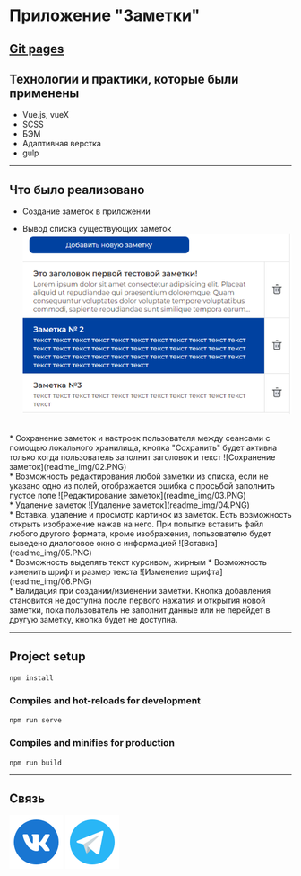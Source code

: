 # Приложение "Заметки"

## [Git pages](https://poshalim.github.io/notes)

## Технологии и практики, которые были применены
* Vue.js, vueX 
* SCSS
* БЭМ
* Адаптивная верстка
* gulp

---

## Что было реализовано

* Создание заметок в приложении

* Вывод списка существующих заметок
![Список заметок](readme_img/01.PNG)
<br>
* Сохранение заметок и настроек пользователя между сеансами с помощью локального хранилища, кнопка "Сохранить" будет активна только когда пользователь заполнит заголовок и текст
![Сохранение заметок](readme_img/02.PNG)
<br>
* Возможность редактирования любой заметки из списка, если не указано одно из полей, отображается ошибка с просьбой заполнить пустое поле
![Редактирование заметок](readme_img/03.PNG)
<br>
* Удаление заметок
![Удаление заметок](readme_img/04.PNG)
<br>
* Вставка, удаление и просмотр картинок из заметок. Есть возможность открыть изображение нажав на него. При попытке вставить файл любого другого формата, кроме изображения, пользователю будет выведено диалоговое окно с информацией
![Вставка](readme_img/05.PNG)
<br>
* Возможность выделять текст курсивом, жирным
* Возможность изменить шрифт и размер текста
![Изменение шрифта](readme_img/06.PNG)
<br>
* Валидация при создании/изменении заметки. Кнопка добавления становится не доступна после первого нажатия и открытия новой заметки, пока пользователь не заполнит данные или не перейдет в другую заметку, кнопка будет не доступна.

---
## Project setup
```
npm install
```

### Compiles and hot-reloads for development
```
npm run serve
```

### Compiles and minifies for production
```
npm run build
```

---
## Связь
[![Мой VK](readme_img/vk.svg)](https://vk.com/id274314538) [![Мой TG](readme_img/tg.svg)](https://t.me/kazancev)
